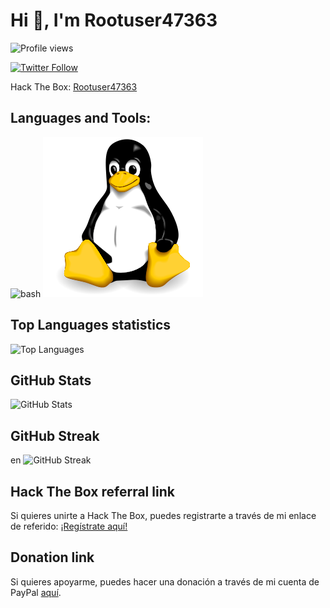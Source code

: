 # Hi 👋, I'm Rootuser47363

![Profile views](https://komarev.com/ghpvc/?username=rootuser47363&label=Profile%20views&color=0e75b6&style=flat)

[![Twitter Follow](https://img.shields.io/twitter/follow/empanadadeUwU47?label=Follow%20me%21&style=social)](https://twitter.com/empanadadeUwU47)

Hack The Box: [Rootuser47363](https://app.hackthebox.com/profile/1602894)

## Languages and Tools:

![bash](https://www.vectorlogo.zone/logos/gnu_bash/gnu_bash-icon.svg)
![linux](https://raw.githubusercontent.com/devicons/devicon/master/icons/linux/linux-original.svg)
<!-- Add more tools and languages here -->

## Top Languages statistics

![Top Languages](https://github-readme-stats.vercel.app/api/top-langs/?username=rootuser47363&layout=compact&theme=dark)

## GitHub Stats

![GitHub Stats](https://github-readme-stats.vercel.app/api?username=rootuser47363&show_icons=true&count_private=true&hide=stars&theme=dark)

## GitHub Streak
en
![GitHub Streak](https://github-readme-streak-stats.herokuapp.com/?user=rootuser47363&theme=dark)

## Hack The Box referral link

Si quieres unirte a Hack The Box, puedes registrarte a través de mi enlace de referido: [¡Regístrate aquí!](https://referral.hackthebox.com/mzwJfOf)

## Donation link

Si quieres apoyarme, puedes hacer una donación a través de mi cuenta de PayPal [aquí](paypal.me/rootuser473630).
